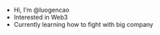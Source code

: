 - Hi, I’m @luogencao
- Interested in Web3
- Currently learning how to fight with big company

<!---
luogencao/luogencao is a ✨ special ✨ repository because its `README.md` (this file) appears on your GitHub profile.
You can click the Preview link to take a look at your changes.
--->
